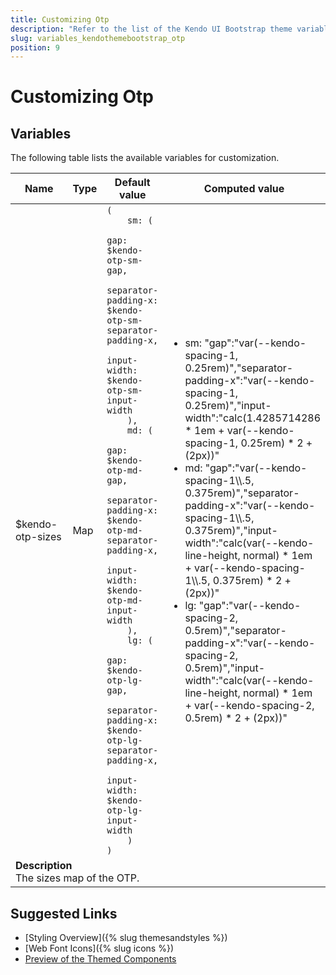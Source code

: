 ```yaml
---
title: Customizing Otp
description: "Refer to the list of the Kendo UI Bootstrap theme variables available for customization."
slug: variables_kendothemebootstrap_otp
position: 9
---
```


# Customizing Otp

## Variables

The following table lists the available variables for customization.

<table class="theme-variables">
    <colgroup>
    <col style="width: 200px; white-space:nowrap;" />
    <col />
    <col />
    <col />
</colgroup>
<thead>
    <tr>
        <th>Name</th>
        <th>Type</th>
        <th>Default value</th>
        <th>Computed value</th>
    </tr>
</thead>
<tbody>
        <tr>
    <td>$kendo-otp-sizes</td>
    <td>Map</td>
    <td><code>(
    sm: (
        gap: $kendo-otp-sm-gap,
        separator-padding-x: $kendo-otp-sm-separator-padding-x,
        input-width: $kendo-otp-sm-input-width
    ),
    md: (
        gap: $kendo-otp-md-gap,
        separator-padding-x: $kendo-otp-md-separator-padding-x,
        input-width: $kendo-otp-md-input-width
    ),
    lg: (
        gap: $kendo-otp-lg-gap,
        separator-padding-x: $kendo-otp-lg-separator-padding-x,
        input-width: $kendo-otp-lg-input-width
    )
)</code></td>
    <td><ul><li>sm: "gap":"var(--kendo-spacing-1, 0.25rem)","separator-padding-x":"var(--kendo-spacing-1, 0.25rem)","input-width":"calc(1.4285714286 * 1em + var(--kendo-spacing-1, 0.25rem) * 2 + (2px))"</li><li>md: "gap":"var(--kendo-spacing-1\\.5, 0.375rem)","separator-padding-x":"var(--kendo-spacing-1\\.5, 0.375rem)","input-width":"calc(var(--kendo-line-height, normal) * 1em + var(--kendo-spacing-1\\.5, 0.375rem) * 2 + (2px))"</li><li>lg: "gap":"var(--kendo-spacing-2, 0.5rem)","separator-padding-x":"var(--kendo-spacing-2, 0.5rem)","input-width":"calc(var(--kendo-line-height, normal) * 1em + var(--kendo-spacing-2, 0.5rem) * 2 + (2px))"</li></ul></td>
</tr>
<tr>
    <td colspan="4" class="theme-variables-description-container"><div><b>Description</b><div class="theme-variables-description">The sizes map of the OTP.</div></div>
    </td>
</tr>
</tbody>
</table>

## Suggested Links

* [Styling Overview]({% slug themesandstyles %})
* [Web Font Icons]({% slug icons %})
* [Preview of the Themed Components](../)

